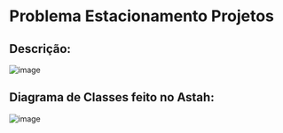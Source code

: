 # Problema Estacionamento Projetos

## Descrição: 
![image](https://user-images.githubusercontent.com/51917706/233242629-48c2c598-7ce7-47d0-a349-61ef54fe8412.png)

## Diagrama de Classes feito no Astah: 

 ![image](https://user-images.githubusercontent.com/51917706/233242757-5fbe4ee2-63da-45be-8997-9dc8f71e8144.png)
